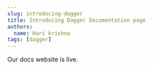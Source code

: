 ```yaml
---
slug: introducing-dagger
title: Introducing Dagger Documentation page
authors:
  name: Hari krishna
tags: [dagger]
---
```


Our docs website is live.
